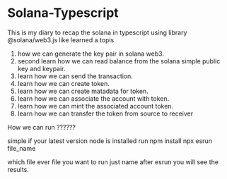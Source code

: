 # Solana-Typescript

This is my diary to recap the solana in typescript using library @solana/web3.js like learned a topis 
1) how we can generate the key pair in solana web3.
2) second learn how we can read balance from the solana simple public key and keypair.
3) learn how we can send the transaction.
4) learn how we can create token.
5) learn how we can create matadata for token.
6) learn how we can associate the account with token.
7) learn how we can mint the associated account token.
8) learn how we can transfer the token from source to receiver 


How we can run ??????

simple if your latest version node is installed 
run npm install
npx esrun file_name 


which file ever file you want to run just name after esrun you will see the results.
